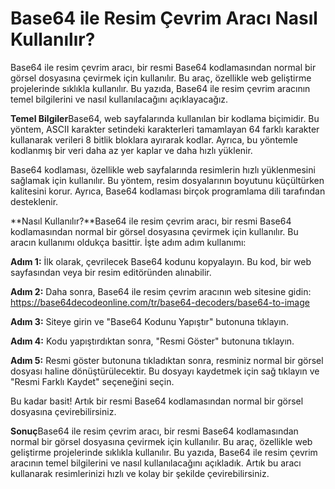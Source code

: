 Base64 ile Resim Çevrim Aracı Nasıl Kullanılır?
===============================================

Base64 ile resim çevrim aracı, bir resmi Base64 kodlamasından normal bir görsel dosyasına çevirmek için kullanılır. Bu araç, özellikle web geliştirme projelerinde sıklıkla kullanılır. Bu yazıda, Base64 ile resim çevrim aracının temel bilgilerini ve nasıl kullanılacağını açıklayacağız.

**Temel Bilgiler**Base64, web sayfalarında kullanılan bir kodlama biçimidir. Bu yöntem, ASCII karakter setindeki karakterleri tamamlayan 64 farklı karakter kullanarak verileri 8 bitlik bloklara ayırarak kodlar. Ayrıca, bu yöntemle kodlanmış bir veri daha az yer kaplar ve daha hızlı yüklenir.

Base64 kodlaması, özellikle web sayfalarında resimlerin hızlı yüklenmesini sağlamak için kullanılır. Bu yöntem, resim dosyalarının boyutunu küçültürken kalitesini korur. Ayrıca, Base64 kodlaması birçok programlama dili tarafından desteklenir.

**Nasıl Kullanılır?**Base64 ile resim çevrim aracı, bir resmi Base64 kodlamasından normal bir görsel dosyasına çevirmek için kullanılır. Bu aracın kullanımı oldukça basittir. İşte adım adım kullanımı:

**Adım 1:** İlk olarak, çevrilecek Base64 kodunu kopyalayın. Bu kod, bir web sayfasından veya bir resim editöründen alınabilir.

**Adım 2:** Daha sonra, Base64 ile resim çevrim aracının web sitesine gidin: <https://base64decodeonline.com/tr/base64-decoders/base64-to-image>

**Adım 3:** Siteye girin ve "Base64 Kodunu Yapıştır" butonuna tıklayın.

**Adım 4:** Kodu yapıştırdıktan sonra, "Resmi Göster" butonuna tıklayın.

**Adım 5:** Resmi göster butonuna tıkladıktan sonra, resminiz normal bir görsel dosyası haline dönüştürülecektir. Bu dosyayı kaydetmek için sağ tıklayın ve "Resmi Farklı Kaydet" seçeneğini seçin.

Bu kadar basit! Artık bir resmi Base64 kodlamasından normal bir görsel dosyasına çevirebilirsiniz.

**Sonuç**Base64 ile resim çevrim aracı, bir resmi Base64 kodlamasından normal bir görsel dosyasına çevirmek için kullanılır. Bu araç, özellikle web geliştirme projelerinde sıklıkla kullanılır. Bu yazıda, Base64 ile resim çevrim aracının temel bilgilerini ve nasıl kullanılacağını açıkladık. Artık bu aracı kullanarak resimlerinizi hızlı ve kolay bir şekilde çevirebilirsiniz.